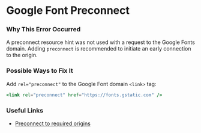 # Google Font Preconnect

### Why This Error Occurred

A preconnect resource hint was not used with a request to the Google Fonts domain. Adding `preconnect` is recommended to initiate an early connection to the origin.

### Possible Ways to Fix It

Add `rel="preconnect"` to the Google Font domain `<link>` tag:

```jsx
<link rel="preconnect" href="https://fonts.gstatic.com" />
```

### Useful Links

- [Preconnect to required origins](https://web.dev/uses-rel-preconnect/)
